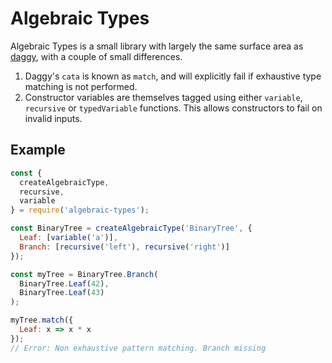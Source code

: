# Algebraic Types

Algebraic Types is a small library with largely the same surface area as [daggy](https://github.com/fantasyland/daggy), with a couple of small differences.

1. Daggy's `cata` is known as `match`, and will explicitly fail if exhaustive type matching is not performed.
2. Constructor variables are themselves tagged using either `variable`, `recursive` or `typedVariable` functions. This allows constructors to fail on invalid inputs.

## Example

```javascript
const {
  createAlgebraicType,
  recursive,
  variable
} = require('algebraic-types');

const BinaryTree = createAlgebraicType('BinaryTree', {
  Leaf: [variable('a')],
  Branch: [recursive('left'), recursive('right')]
});

const myTree = BinaryTree.Branch(
  BinaryTree.Leaf(42),
  BinaryTree.Leaf(43)
);

myTree.match({
  Leaf: x => x * x
});
// Error: Non exhaustive pattern matching. Branch missing
```
